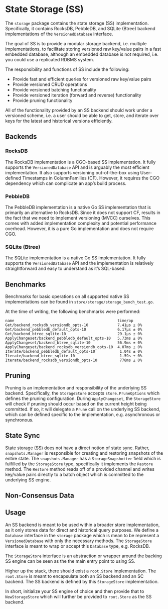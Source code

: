 # State Storage (SS)

The `storage` package contains the state storage (SS) implementation. Specifically,
it contains RocksDB, PebbleDB, and SQLite (Btree) backend implementations of the
`VersionedDatabase` interface.

The goal of SS is to provide a modular storage backend, i.e. multiple implementations,
to facilitate storing versioned raw key/value pairs in a fast embedded database,
although an embedded database is not required, i.e. you could use a replicated
RDBMS system.

The responsibility and functions of SS include the following:

* Provide fast and efficient queries for versioned raw key/value pairs
* Provide versioned CRUD operations
* Provide versioned batching functionality
* Provide versioned iteration (forward and reverse) functionality
* Provide pruning functionality

All of the functionality provided by an SS backend should work under a versioned
scheme, i.e. a user should be able to get, store, and iterate over keys for the
latest and historical versions efficiently.

## Backends

### RocksDB

The RocksDB implementation is a CGO-based SS implementation. It fully supports
the `VersionedDatabase` API and is arguably the most efficient implementation. It
also supports versioning out-of-the-box using User-defined Timestamps in
ColumnFamilies (CF). However, it requires the CGO dependency which can complicate
an app’s build process.

### PebbleDB

The PebbleDB implementation is a native Go SS implementation that is primarily an
alternative to RocksDB. Since it does not support CF, results in the fact that we
need to implement versioning (MVCC) ourselves. This comes with added implementation
complexity and potential performance overhead. However, it is a pure Go implementation
and does not require CGO.

### SQLite (Btree)

The SQLite implementation is a native Go SS implementation. It fully supports the
`VersionedDatabase` API and the implementation is relatively straightforward and
easy to understand as it’s SQL-based.

## Benchmarks

Benchmarks for basic operations on all supported native SS implementations can
be found in `store/storage/storage_bench_test.go`.

At the time of writing, the following benchmarks were performed:

```shell
name                                              time/op
Get/backend_rocksdb_versiondb_opts-10             7.41µs ± 0%
Get/backend_pebbledb_default_opts-10              6.17µs ± 0%
Get/backend_btree_sqlite-10                       29.1µs ± 0%
ApplyChangeset/backend_pebbledb_default_opts-10   5.73ms ± 0%
ApplyChangeset/backend_btree_sqlite-10            56.9ms ± 0%
ApplyChangeset/backend_rocksdb_versiondb_opts-10  4.07ms ± 0%
Iterate/backend_pebbledb_default_opts-10           1.04s ± 0%
Iterate/backend_btree_sqlite-10                    1.59s ± 0%
Iterate/backend_rocksdb_versiondb_opts-10          778ms ± 0%
```

## Pruning

Pruning is an implementation and responsibility of the underlying SS backend.
Specifically, the `StorageStore` accepts `store.PruneOptions` which defines the
pruning configuration. During `ApplyChangeset`, the `StorageStore` will check if
pruning should occur based on the current height being committed. If so, it will
delegate a `Prune` call on the underlying SS backend, which can be defined specific
to the implementation, e.g. asynchronous or synchronous.


## State Sync

State storage (SS) does not have a direct notion of state sync. Rather, `snapshots.Manager`
is responsible for creating and restoring snapshots of the entire state. The
`snapshots.Manager` has a `StorageSnapshotter` field which is fulfilled by the
`StorageStore` type, specifically it implements the `Restore` method. The `Restore`
method reads off of a provided channel and writes key/value pairs directly to a
batch object which is committed to the underlying SS engine.

## Non-Consensus Data

<!-- TODO -->

## Usage

An SS backend is meant to be used within a broader store implementation, as it
only stores data for direct and historical query purposes. We define a `Database`
interface in the `storage` package which is mean to be represent a `VersionedDatabase`
with only the necessary methods. The `StorageStore` interface is meant to wrap or
accept this `Database` type, e.g. RocksDB.

The `StorageStore` interface is an abstraction or wrapper around the backing SS
engine can be seen as the the main entry point to using SS.

Higher up the stack, there should exist a `root.Store` implementation. The `root.Store`
is meant to encapsulate both an SS backend and an SC backend. The SS backend is
defined by this `StorageStore` implementation.

In short, initialize your SS engine of choice and then provide that to `NewStorageStore`
which will further be provided to `root.Store` as the SS backend.
